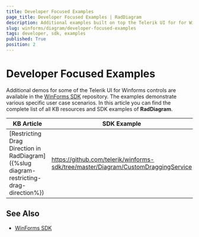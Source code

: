 ```yaml
---
title: Developer Focused Examples
page_title: Developer Focused Examples | RadDiagram
description: Additional examples built on top the Telerik UI for for WinForms RadGridView control.
slug: winforms/diagram/developer-focused-examples
tags: developer, sdk, examples
published: True
position: 2
---
```


# Developer Focused Examples

Additional demos for some of the Telerik UI for Winforms controls are available in the [WinForms SDK](https://github.com/telerik/winforms-sdk) repository. The examples demonstrate various specific user case scenarios. In this article you can find the complete list of all KB resources and SDK examples of **RadDiagram**.

|KB Article|SDK Example|
|------|------|
|[Restricting Drag Direction in RadDiagram]({%slug diagram-restricting-drag-direction%})|https://github.com/telerik/winforms-sdk/tree/master/Diagram/CustomDraggingService|

## See Also

* [WinForms SDK](https://github.com/telerik/winforms-sdk)